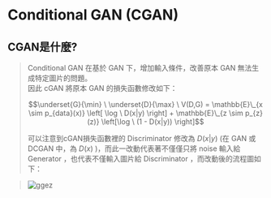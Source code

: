  # **Conditional GAN (CGAN)**

## CGAN是什麼?

>Conditional GAN 在基於 GAN 下，增加輸入條件，改善原本 GAN 無法生成特定圖片的問題。 <br>
>因此 cGAN 將原本 GAN 的損失函數修改如下：<br>
>
>$$\underset{G}{\min} \ \underset{D}{\max} \ V(D,G) = \mathbb{E}\_{x \sim p_{data}(x)} \left[ \log \ D(x|y) \right] + \mathbb{E}\_{z \sim p_{z}(z)} \left[\log \ (1 - D(x|y)) \right]$$
>
>可以注意到cGAN損失函數裡的 Discriminator 修改為 $D(x|y)$ (在 GAN 或 DCGAN 中，為 $D(x)$ )，而此一改動代表著不僅僅只將 noise 輸入給 Generator ，也代表不僅輸入圖片給 Discriminator ，而改動後的流程圖如下：

>![ggez](https://www.mathworks.com/help/examples/nnet/win64/TrainConditionalGenerativeAdversarialNetworkCGANExample_02.png)
